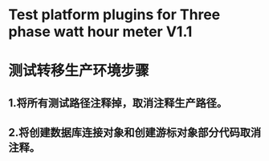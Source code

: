 # Test platform plugins for Three phase watt hour meter V1.1

# 测试转移生产环境步骤
## 1.将所有测试路径注释掉，取消注释生产路径。
## 2.将创建数据库连接对象和创建游标对象部分代码取消注释。
